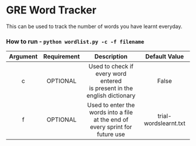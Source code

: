 # GRE Word Tracker #

This can be used to track the number of words you have learnt everyday.

### How to run - ```python wordlist.py -c -f filename```
  

  Argument  | Requirement | Description | Default Value
  | :---: | :---: | :---: | :---:
  c | OPTIONAL | Used to check if every word entered<br/> is present in the english dictionary | False
  f | OPTIONAL | Used to enter the words into a file<br/> at the end of every sprint for future use | trial-wordslearnt.txt